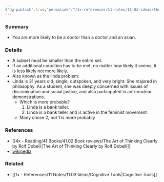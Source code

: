 ```yaml
---
{"dg-publish":true,"permalink":"/1x-references/11-notes/11-03-ideas/the-conjunction-fallacy/","title":"The conjunction fallacy","created":"2022-12-22T00:05:25.000+03:00","updated":"2024-02-14T20:18:22.379+03:00"}
---
```



### Summary
- You are more likely to be a doctor than a doctor and an asian.

### Details
- A subset must be smaller than the entire set.
- If an additional condition has to be met, no matter how likely it seems, it is less likely not more likely.
- Also known as the linda problem:
- Linda is 31 years old, single, outspoken, and very bright. She majored in philosophy. As a student, she was deeply concerned with issues of discrimination and social justice, and also participated in anti-nuclear demonstrations.
	- Which is more probable?
		1.  Linda is a bank teller.
		2.  Linda is a bank teller and is active in the feminist movement.
	- Many chose 2, but 1 is more probably

### References
- [[4x - Reading/41 Books/41.02 Book reviews/The Art of Thinking Clearly by Rolf Dobelli\|The Art of Thinking Clearly by Rolf Dobelli]]
- [wikipedia](https://en.wikipedia.org/wiki/Conjunction_fallacy)

### Related
- [[1x - References/11 Notes/11.03 Ideas/Cognitive Tools\|Cognitive Tools]]